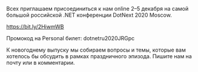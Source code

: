 ﻿---
Number: 18
Title: RadioDotNet №18
PublishDate: 2020-11-29T22:55:45Z
Authors:
  - Анатолий Кулаков
  - Игорь Лабутин
  - Анатолий Жмур
  - Роман Лиман
  - Андрей Дятлов
Mastering: Максим Шошин
Music:
  Максим Аршинов «Pensive yeti.0.1»: https://hightech.group/ru/about
Home: https://anchor.fm/radiodotnet/episodes/RadioDotNet-018-en4lmc
Audio: https://anchor.fm/s/f0c0ef4/podcast/play/23270540/https%3A%2F%2Fd3ctxlq1ktw2nl.cloudfront.net%2Fstaging%2F2020-10-29%2F738644f6-bd5c-a93b-c6c5-f52df2e052aa.mp3
Topics:

  - Subject: Review of C# Changes from Version 1.0 to 9.0
    Timestamp: 00:00:51
    Links:
      - https://medium.com/young-coder/c-sharp-language-changes-from-1-0-to-9-0-b2282e8e30fd

  - Subject: Microsoft .NET Conf 2020 Keynote
    Timestamp: 00:17:04
    Links:
      - https://www.youtube.com/watch?v=o-easVzL3YLI&list=PLdo4fOcmZ0oVWop1HEOml2OdqbDs6IlcI
      - https://www.infoq.com/news/2020/11/microsoft-dotnet-conf-2020/
      - https://www.youtube.com/playlist?list=PLdo4fOcmZ0oVWop1HEOml2OdqbDs6IlcI
      - https://www.techempower.com/benchmarks/#section=data-r19&hw=ph&test=plaintext

  - Subject: Announcing .NET 5
    Timestamp: 00:36:40
    Links:
      - https://devblogs.microsoft.com/dotnet/announcing-net-5-0/
      - https://www.tabsoverspaces.com/233842-new-environment-processid-in-net-5

  - Subject: Announcing ASP.NET Core in .NET 5
    Timestamp: 00:47:41
    Links:
      - https://devblogs.microsoft.com/aspnet/announcing-asp-net-core-in-net-5/

  - Subject: Announcing the Release of EF Core 5
    Timestamp: 00:49:54
    Links:
      - https://devblogs.microsoft.com/dotnet/announcing-the-release-of-ef-core-5-0/

  - Subject: Announcing F# 5
    Timestamp: 00:54:47
    Links:
      - https://devblogs.microsoft.com/dotnet/announcing-f-5/

  - Subject: C# 9.0 on the record
    Timestamp: 01:08:03
    Links:
      - https://devblogs.microsoft.com/dotnet/c-9-0-on-the-record/

  - Subject: gRPC performance improvements in .NET 5
    Timestamp: 01:21:08
    Links:
      - https://devblogs.microsoft.com/aspnet/grpc-performance-improvements-in-net-5/

  - Subject: Additional HTTP, Sockets, DNS and TLS Telemetry in .NET 5
    Timestamp: 01:31:56
    Links:
      - https://www.stevejgordon.co.uk/additional-http-sockets-dns-and-tls-telemetry-in-dotnet-5

---
Всех приглашаем присоединиться к нам online 2–5 декабря на самой большой российской .NET конференции DotNext 2020 Moscow.

https://bit.ly/2HiwmWB

Промокод на Personal билет: dotnetru2020JRGpc

К новогоднему выпуску мы собираем вопросы и темы, которые вам хотелось бы обсудить в рамках праздничного эпизода. Пишите нам на почту или в комментарии.
